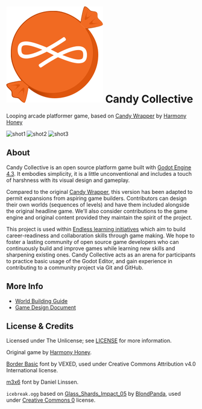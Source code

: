 # ![icon](icon.svg) Candy Collective

Looping arcade platformer game, based on [Candy Wrapper] by [Harmony Honey]

![shot1](Image/thumb/1.png)
![shot2](Image/thumb/2.png)
![shot3](Image/thumb/3.png)

## About

Candy Collective is an open source platform game built with [Godot Engine 4.3](https://godotengine.org). It embodies simplicity, it is a little unconventional and includes a touch of harshness with its visual design and gameplay.

Compared to the original [Candy Wrapper], this version has been adapted to permit expansions from aspiring game builders. Contributors can design their own worlds (sequences of levels) and have them included alongside the original headline game. We'll also consider contributions to the game engine and original content provided they maintain the spirit of the project.

This project is used within [Endless learning initiatives](https://www.endlessos.org/game-making) which aim to build career-readiness and collaboration skills through game making. We hope to foster a lasting community of open source game developers who can continuously build and improve games while learning new skills and sharpening existing ones. Candy Collective acts as an arena for participants to practice basic usage of the Godot Editor, and gain experience in contributing to a community project via Git and GitHub.

## More Info

* [World Building Guide](doc/WorldBuilding.md)
* [Game Design Document](doc/GameDesign.md)

## License & Credits

Licensed under The Unlicense; see [LICENSE](LICENSE) for more information.

Original game by [Harmony Honey].

[Border Basic](https://v3x3d.itch.io/border-basic) font by VEXED, used under Creative Commons Attribution v4.0 International license.

[m3x6](https://managore.itch.io/m3x6) font by Daniel Linssen.

`icebreak.ogg` based on
[Glass_Shards_Impact_05](https://freesound.org/people/BlondPanda/sounds/778608/)
by [BlondPanda](https://freesound.org/people/BlondPanda/), used under
[Creative Commons 0](http://creativecommons.org/publicdomain/zero/1.0/) license.

[Candy Wrapper]: https://github.com/HarmonyHoney/CandyWrapper
[Harmony Honey]: https://github.com/HarmonyHoney
